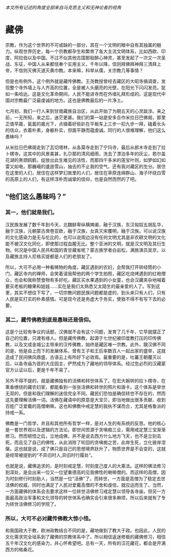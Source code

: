 *本文所有记述的角度全部来自马克思主义和无神论者的视角*

# 藏佛

宗教，作为这个世界的不可或缺的一部分，其在一个文明的眼中自有其独属的魅力。纵观世界历史，每一个宗教都孕生和繁育了各大主流文明体系，比如西欧、印度、阿拉伯以及中国。不过不似其他古国那般醉心神灵，甚至发起了一次又一次圣战、东征，中国人从来都信奉个实用主义，千年以降，信则拜佛拜神拜三清拜上帝，不信则灭佛灭道灭黄巾教。本来嘛，科举从儒，关宗教几等事情？

但是也有例外，这个例外就是藏传佛教。王尧教授曾经去藏区的大昭寺搞调查，发现整个寺外墙上与人齐高的位置，全是被人头磨亮的光壁，在阳光下闪闪发亮，犹如一条哈达。这是文化革命期间，人民不能进寺而在外墙礼拜形成的。这是现代中国对宗教最广泛最虔诚的地方。这也是佛教最后的一片净土。

七月初，我们一行人来到甘南藏族自治区，从此开始了为期五天的心灵跋涉。来之前，一无所知，来之后，迷茫更甚。我们的第一站是安多合作米拉日巴佛阁，那里正值早晨，氤氲的晨光下，点缀着好些趴在平板车上三步一扣九步一拜，磕着长头的信众，衣着朴素，身躯朴实，但面平静而蕴虔诚。同行的人很难理解，他们这么愚昧吗？

从米拉日巴佛阁走到了瓦切塔林，从各莫寺走到了宁玛寺，最后从郎木寺走到了拉卜楞寺。这其中的风景美甚，扎尕那的清风细雨，洗去了漂泊多年的灰尘，若尔盖花湖的黑颈鸥鹤，绽放出此生难见的活性，而那四千多米的莲宝叶则，如梦如幻如雷又如电，那巍峨的逶迤雪山，抽去的不止我的空气，还有我对藏区的生分。居住在这里的人们，居住在这样梦幻故里的人们，居住在草原连绵群山、海子环绕白雪的高原上的人们，有这样淳朴而诚挚的信仰，也是自然而然的了吧。

## “他们这么愚昧吗？”

### 其一，他们就是我们。
汉民族发展了数千年到今天，北魏鲜卑纵横捭阖，融于汉族，东汉匈奴五胡乱华，融于汉族，元朝蒙古席卷亚欧，融于汉族，女真灭宋覆明，融于汉族。可以说汉族的文化感染力是无与伦比的，也可以说周边没有任何文明尤其是非农耕文明的文化能不被汉文化同化，即使那过程血腥无比。整个亚洲的文明，就是汉文明及其衍生物。何况是中国人民共和国的青甘藏省呢？蒙古族学者白岩松，满族演员吴京，以及藏族主持人尼格买提都是人们的老朋友了。

所以，大可不必用一种看稀物的角度。藏区遇到的农妇，会帮我打开转经筒的小门，藏区寺内的禅师，会笑着请我帮他的两个学生拍照，藏区吃烧烤遇到的红袍僧众，也会和我称赞食物有多好吃，藏区买水果遇到的小女童，也会汉藏夹杂地喊着要买老板的糖果和娃娃......实在是我们太熟悉又太陌生的最亲爱的人了。写到这里，其实不想往下写了，一切宗教问题民族问题都是虚的，到头来只有人们，只有人民是实打实的朴素感情。可是现今还是务虚大于务实，使我不得不有写下去的必要。

### 其二，藏传佛教到底是愚昧还是信仰。

这是个比较有争议的话题，汉佛就不会有这个问题，发育了几千年，它早就摆正了自己的位置，只渡有缘人。但是藏传佛教，起源于七世纪被印度教打压的印传佛教，以及文成金城公主带来的汉传佛教，始终是藏区唯一宗教。此外，跟汉佛不同的是，他是自上而下的发展体系，曾有王子和王后率数百人一起出家的盛举，这就造成了民间佛风鼎盛，古语云上有所好下必效焉。最重要的是，吐蕃王朝覆灭以后，以各寺庙为首的大庄园主，俨然成为了藏地的领导体系。经过忽必烈的汉藏蒙官方认证以后，更是千年不易了。 

另外不得不提的，就是藏佛独有的活佛和转世体系了。在宏大婉转的拉卜楞寺，在熏香缭绕的藏农妇家，都能看到一张张活佛和转世的照片和唐卡。这个体系是举世无双的，但是和我们理解的迷信完全不同。藏民们恐怕是确信转世不存在的，然而这先要理解活佛一词。活佛在藏语中的原意是大宝贝，即当地做出很多贡献、收到百姓广泛爱戴的高僧喇嘛，这也和佛教中戒定慧的我执不谋而合，尤其是格鲁派的持戒一系。

佛教是一门哲学，并且和其他所有哲学一样，是对人生的有系统的反思。他的核心是一套世界观以及逻辑的方法论。即世间苦源于贪嗔痴三业，需用戒定慧三宝渐渐修习。然而顿悟之后，立地成佛，并不是说去西方什么地方飞天，也不是立刻去死，而且见了自己的佛性，从此消除了轮回的贪嗔痴之苦，此岸生死，立化彼岸涅槃。这也就是说，成了佛只是自己的思想境界跃升了，物质世界是不会变的，这就是经常被提到的“不异旧时人,异旧时行履处“。

也就是说，藏佛追求的，是时刻戒定慧，时刻度己度人的大乘法。这样的佛法修习到深处，是会出来一位又一位望重德高的见我佛性的喇嘛僧的。而这样的高僧，因为时刻修行时刻助人，当然是一位"活佛"了。而转世，一方面是高僧为了稳定去世活佛的权威，同时也满足了人民对爱戴高僧的不舍和虔信，就应运而生了。当然，一方面藏佛的体系会去要求这样一位转世活佛修习戒定慧以领导各寺庙，但另一方面最高政治军事和文化领导的转世体系也确实会引来很多麻烦，所以后来就有了专为转世活佛修习的学院了。

### 所以，大可不必对藏传佛教大惊小怪。
和我国政大于教，欧洲政教结合不同的是，藏地做到了教大于政。也因此，人民的文化需求完全垣系到了藏佛的宗教体系中了。所以相信返迷修极的藏佛修习，相信五千年汉文化的感染力，并心怀希望吧。总有一天，所有的汉花藏花，都会是开满西方的格桑花。

​      

